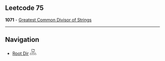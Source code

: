 ## Leetcode 75

<b>1071</b> - [Greatest Common Divisor of Strings](Easy/GCD_STR.md)


****
## Navigation

- [Root Dir](Index.md) <img src="../../Assets/root.png" alt="Root Dir Folder" style="width:20px;height:20px;">


